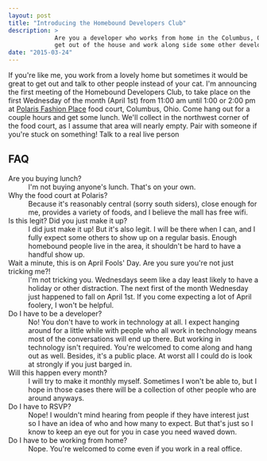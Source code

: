 ```yaml
---
layout: post
title: "Introducing the Homebound Developers Club"
description: >
             Are you a developer who works from home in the Columbus, Ohio area? Well, join me to
             get out of the house and work along side some other developers and get some lunch.
date: "2015-03-24"
---
```


If you're like me, you work from a lovely home but sometimes it would be great to get out and talk
to other people instead of your cat. I'm announcing the first meeting of the Homebound Developers
Club, to take place on the first Wednesday of the month (April 1st) from 11:00 am until 1:00 or 2:00
pm at [Polaris Fashion Place](http://www.polarisfashionplace.com/) food court, Columbus, Ohio. Come
hang out for a couple hours and get some lunch. We'll collect in the northwest corner of the
food court, as I assume that area will nearly empty. Pair with someone if you're stuck on something!
Talk to a real live person

## FAQ

<dl>
  <dt>Are you buying lunch?</td>
  <dd>I'm not buying anyone's lunch. That's on your own.</dd>
  <dt>Why the food court at Polaris?</dt>
  <dd>Because it's reasonably central (sorry south siders), close enough for me, provides a
      variety of foods, and I believe the mall has free wifi.</dd>
  <dt>Is this legit? Did you just make it up?</dt>
  <dd>I did just make it up! But it's also legit. I will be there when I can, and I fully expect
      some others to show up on a regular basis. Enough homebound people live in the area, it
      shouldn't be hard to have a handful show up.</dd>
  <dt>Wait a minute, this is on April Fools' Day. Are you sure you're not just tricking me?!</dt>
  <dd>I'm not tricking you. Wednesdays seem like a day least likely to have a holiday or other
      distraction. The next first of the month Wednesday just happened to fall on April 1st. If you
      come expecting a lot of April foolery, I won't be helpful.</dd>
  <dt>Do I have to be a developer?</dt>
  <dd>No! You don't have to work in technology at all. I expect hanging around for a little while
      with people who all work in technology means most of the conversations will end up there. But
      working in technology isn't required. You're welcomed to come along and hang out as well.
      Besides, it's a public place. At worst all I could do is look at strongly if you just barged
      in. </dd>
  <dt>Will this happen every month?</dt>
  <dd>I will try to make it monthly myself. Sometimes I won't be able to, but I hope in those cases
      there will be a collection of other people who are around anyways.</dd>
  <dt>Do I have to RSVP?</dt>
  <dd>Nope! I wouldn't mind hearing from people if they have interest just so I have an idea of who
      and how many to expect. But that's just so I know to keep an eye out for you in case you need
      waved down.</dd>
  <dt>Do I have to be working from home?</dt>
  <dd>Nope. You're welcomed to come even if you work in a real office.</dd>
</dl>
